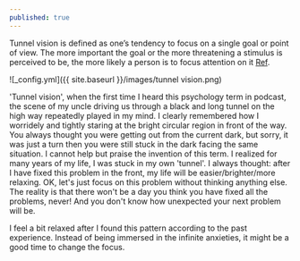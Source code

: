```yaml
---
published: true
---
```


Tunnel vision is defined as one’s tendency to focus on a single goal or point of view. The more important the goal or the more threatening a stimulus is perceived to be, the more likely a person is to focus attention on it [Ref](https://www.samatters.com/explaining-tunnel-vision/#:~:text=Tunnel%20vision%20is%20defined%20as,to%20focus%20attention%20on%20it.).

![_config.yml]({{ site.baseurl }}/images/tunnel vision.png)

'Tunnel vision', when the first time I heard this psychology term in podcast, the scene of my uncle driving us through a black and long tunnel on the high way repeatedly played in my mind. I clearly remembered how I worridely and tightly staring at the bright circular region in front of the way. You always thought you were getting out from the current dark, but sorry, it was just a turn then you were still stuck in the dark facing the same situation. I cannot help but praise the invention of this term. I realized for many years of my life, I was stuck in my own 'tunnel'. I always thought: after I have fixed this problem in the front, my life will be easier/brighter/more relaxing. OK, let's just focus on this problem without thinking anything else. The reality is that there won't be a day you think you have fixed all the problems, never! And you don't know how unexpected your next problem will be.

I feel a bit relaxed after I found this pattern according to the past experience. Instead of being immersed in the infinite anxieties, it might be a good time to change the focus.
